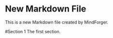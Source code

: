 # New Markdown File

This is a new Markdown file created by MindForger.

#Section 1
The first section.

